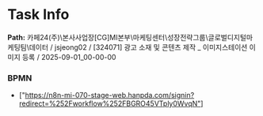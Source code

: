 # Task Info

**Path:** 카페24(주)\본사사업장\[CG]MI본부\마케팅센터\성장전략그룹\글로벌디지털마케팅팀\데이터 / jsjeong02 / [324071] 광고 소재 및 콘텐츠 제작 _ 이미지스테이션 이미지 등록 / 2025-09-01_00-00-00

### BPMN
- ["https://n8n-mi-070-stage-web.hanpda.com/signin?redirect=%252Fworkflow%252FBGRO45VTply0WvqN"]

